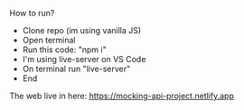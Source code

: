How to run?

- Clone repo (im using vanilla JS)
- Open terminal
- Run this code: "npm i"
- I'm using live-server on VS Code
- On terminal run "live-server"
- End

The web live in here: https://mocking-api-project.netlify.app
